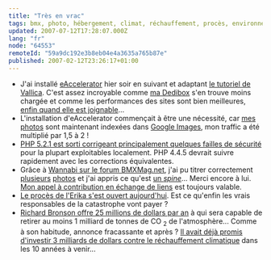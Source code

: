 ```yaml
---
title: "Très en vrac"
tags: bmx, photo, hébergement, climat, réchauffement, procès, environnement, dedibox, google, php, sécurité
updated: 2007-07-12T17:28:07.000Z
lang: "fr"
node: "64553"
remoteId: "59a9dc192e3b8eb04e4a3635a765b87e"
published: 2007-02-12T23:26:17+01:00
---
```

 * J'ai installé [eAccelerator](http://www.eaccelerator.net/) hier soir en suivant et adaptant [le tutoriel de Vallica](http://seb.abcblog.fr/index.php?2007/02/06/17-optmiser-ezpublish-avec-eaccelerator). C'est assez incroyable comme [ma Dedibox](/post/migration-sur-dedipwet) s'en trouve moins chargée et comme les performances des sites sont bien meilleures, [enfin quand elle est joignable](http://seb.abcblog.fr/index.php?2007/02/08/18-dedibox-en-rade)...
 * L'installation d'eAccelerator commençait à être une nécessité, car [mes photos](http://photos.pwet.fr) sont maintenant indexées dans [Google Images](http://images.google.fr/images?hl=fr&amp;q=site:pwet.fr&amp;btnG=Recherche%20d), mon traffic a été multiplié par 1,5 à 2 !
 * [PHP 5.2.1 est sorti corrigeant principalement quelques failles de sécurité](http://www.php.net/releases/5_2_1.php) pour la plupart exploitables localement. PHP 4.4.5 devrait suivre rapidement avec les corrections équivalentes.
 * Grâce à [Wannabi sur le forum BMXMag.net](http://bmxmag.xooit.com/t3621-Besoin-d-aide-pour-trouver-le-noms-des-riders-et-des-tricks.htm#35887), j'ai pu titrer correctement [plusieurs](http://photos.pwet.fr/villes-et-departements/herault-34/montpellier/unlookdown-par-john-garcia/) [photos](http://photos.pwet.fr/villes-et-departements/herault-34/montpellier/john-garcia-s-envole/) et j'ai appris ce qu'est [un *spine*](http://photos.pwet.fr/villes-et-departements/herault-34/montpellier/nose-pick-sur-le-spine-par-dave-freimuth/)... Merci encore à lui. [Mon appel à contribution en échange de liens](/post/nokia-fise-2006-et-2007) est toujours valable.
 * [Le procès de l'Erika s'est ouvert aujourd'hui](http://www.actu-environnement.com/ae/news/erika_proces_pollution_maritime_total_2256.php4). Est ce qu'enfin les vrais responsables de la catastrophe vont payer ?
 * [Richard Bronson offre 25 millions de dollars par an](http://tf1.lci.fr/infos/sciences/environnement/0,,3391893,00-climat-richard-branson-lance-defi-aux-chercheurs-.html) à qui sera capable de retirer au moins 1 milliard de tonnes de CO <sub>2</sub> de l'atmosphère... Comme à son habitude, annonce fracassante et après ? [Il avait déjà promis d'investir 3 milliards de dollars contre le réchauffement climatique](/post/a-lire-a-voir-a-mediter-environnement) dans les 10 années à venir...
